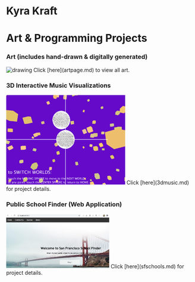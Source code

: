 # Kyra Kraft
# Art & Programming Projects
<!-- ## created by Kyra Kraft -->

<!-- ## examples of past projects

* generative design combined with hand-drawn art
* 3d interactive experience with sound and visuals
* sites designed with html, css, and javascript that incorporate databases
* mobile apps designed through React -->

### Art (includes hand-drawn & digitally generated)

<img src="ashleydandelion.jpg" alt="drawing" width="300" height="370"/>  
Click [here](artpage.md) to view all art.  


### 3D Interactive Music Visualizations

<img src="purpleworld.png" alt="3d graphics" width="320" height="240"/>  
Click [here](3dmusic.md) for project details.  



### Public School Finder (Web Application)

<img src="sfschools.png" alt="screenshot" width="55%" height="55%"/>  
Click [here](sfschools.md) for project details.
